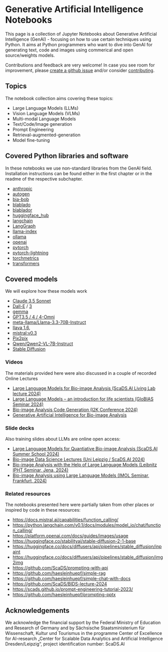 # Generative Artificial Intelligence Notebooks

This page is a collection of Jupyter Notebooks about Generative Artificial Intelligence (GenAI) - focusing on how to use certain techniques using Python. It aims at Python programmers who want to dive into GenAI for generating text, code and images using commerical and open source/weights models.

Contributions and feedback are very welcome! In case you see room for improvement, please [create a github issue](https://github.com/ScaDS/Generative-AI-notebooks/issues) and/or consider [contributing](https://github.com/ScaDS/Generative-AI-notebooks/blob/main/CONTRIBUTING.md).

## Topics

The notebook collection aims covering these topics:
* Large Language Models (LLMs)
* Vision Language Models (VLMs)
* Multi-modal Language Models
* Text/Code/Image generation
* Prompt Engineering
* Retrieval-augmented-generation
* Model fine-tuning

## Covered Python libraries and software

In these notebooks we use non-standard libraries from the GenAI field. Installation instructions can be found either in the first chapter or in the readme of the respective subchapter.

* [anthropic](https://github.com/anthropics/anthropic-sdk-python)
* [autogen](https://github.com/microsoft/autogen)
* [bia-bob](https://github.com/haesleinhuepf/bia-bob)
* [blablado](https://github.com/haesleinhuepf/blablado)
* [blablador](https://helmholtz-blablador.fz-juelich.de/)
* [huggingface_hub](https://github.com/huggingface/huggingface_hub)
* [langchain](https://www.langchain.com/)
* [LangGraph](https://langchain-ai.github.io/langgraph/)
* [llama-index](https://www.llamaindex.ai/)
* [ollama](https://ollama.com/)
* [openai](https://github.com/openai/openai-python)
* [pytorch](https://pytorch.org/)
* [pytorch-lightning](https://lightning.ai/docs/pytorch/stable/)
* [torchmetrics](https://lightning.ai/docs/torchmetrics/stable/)
* [transformers](https://github.com/huggingface/transformers)

## Covered models

We will explore how these models work
* [Claude 3.5 Sonnet](https://www.anthropic.com/news/claude-3-5-sonnet)
* [Dall-E](https://openai.com/index/dall-e-2/) / [3](https://openai.com/index/dall-e-3/)
* [gemma](https://ollama.com/library/gemma)
* [GPT3.5 / 4  / 4-Omni](https://openai.com/index/hello-gpt-4o/)
* [meta-llama/Llama-3.3-70B-Instruct](https://huggingface.co/meta-llama/Llama-3.3-70B-Instruct)
* [llava 1.6](https://ollama.com/library/llava),
* [mistral:v0.3](https://ollama.com/library/mistral:v0.3)
* [Pix2pix](https://huggingface.co/timbrooks/instruct-pix2pix)
* [Qwen/Qwen2-VL-7B-Instruct](https://huggingface.co/Qwen/Qwen2-VL-7B-Instruct)
* [Stable Diffusion](https://huggingface.co/spaces/stabilityai/stable-diffusion)

### Videos

The materials provided here were also discussed in a couple of recorded Online Lectures
* [Large Language Models for Bio-image Analysis (ScaDS.AI Living Lab lecture 2024)](https://www.youtube.com/watch?v=9dtVlVwk2eg)
* [Large Language Models – an introduction for life scientists (GloBIAS Seminar 2024)](https://www.youtube.com/watch?v=VbD_zS5GOSc)
* [Bio-image Analysis Code Generation (I2K Conference 2024)](https://www.youtube.com/watch?v=sBcV8rasOWo)
* [Generative Artificial Intelligence for Bio-image Analysis](https://www.youtube.com/watch?v=nC0REzvOT5s)

### Slide decks

Also training slides about LLMs are online open access:
* [Large Language Models for Quantiative Bio-image Analysis (ScaDS.AI Summer School 2024)](https://zenodo.org/records/12518075)
* [Bio-image Data Science Lectures (Uni Leipzig / ScaDS.AI 2024)](https://zenodo.org/records/12623730)
* [Bio-image Analysis with the Help of Large Language Models (Leibnitz IPHT Seminar, Jena, 2024)](https://zenodo.org/records/10815329)
* [Bio-image Analysis using Large Language Models (IMOL Seminar, Frankfurt, 2024)](https://zenodo.org/records/10784549)

### Related resources

The notebooks presented here were partially taken from other places or inspired by code in these resources:

* https://docs.mistral.ai/capabilities/function_calling/
* https://python.langchain.com/v0.1/docs/modules/model_io/chat/function_calling/
* https://platform.openai.com/docs/guides/images/usage
* https://huggingface.co/stabilityai/stable-diffusion-2-1-base
* https://huggingface.co/docs/diffusers/api/pipelines/stable_diffusion/inpaint
* https://huggingface.co/docs/diffusers/api/pipelines/stable_diffusion/img2img
* https://github.com/ScaDS/prompting-with-api
* https://github.com/haesleinhuepf/simple-rag
* https://github.com/haesleinhuepf/simple-chat-with-docs
* https://github.com/ScaDS/BIDS-lecture-2024
* https://scads.github.io/prompt-engineering-tutorial-2023/
* https://github.com/haesleinhuepf/prompting-pptx


## Acknowledgements

We acknowledge the financial support by the Federal Ministry of Education and Research of Germany and by Sächsische Staatsministerium für Wissenschaft, Kultur und Tourismus in the programme Center of Excellence for AI-research „Center for Scalable Data Analytics and Artificial Intelligence Dresden/Leipzig“, project identification number: ScaDS.AI